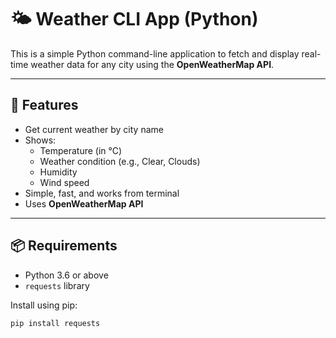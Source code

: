# 🌤️ Weather CLI App (Python)

This is a simple Python command-line application to fetch and display real-time weather data for any city using the **OpenWeatherMap API**.

---

## 🚀 Features

- Get current weather by city name
- Shows:
  - Temperature (in °C)
  - Weather condition (e.g., Clear, Clouds)
  - Humidity
  - Wind speed
- Simple, fast, and works from terminal
- Uses **OpenWeatherMap API**

---

## 📦 Requirements

- Python 3.6 or above
- `requests` library

Install using pip:

```bash
pip install requests
